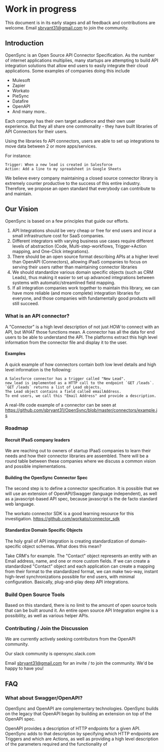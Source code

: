 # Work in progress
This document is in its early stages and all feedback and contributions are welcome. Email sbryant31@gmail.com to join the community.

## Introduction

OpenSync is an Open Source API Connector Specification. As the number of internet applications multiplies,
many startups are attempting to build API integration solutions that allow end users to easily integrate their cloud applications. Some examples of companies doing this include

* Mulesoft
* Zapier
* Workato
* PieSync
* Datafire
* OpenAPI
* And many more..

Each company has their own target audience and their own user experience. But they all share one commonality - they have built libraries of API Connectors for their users.

Using the libraries fo API connectors, users are able to set up integrations to move data between 2 or more apps/services.

For instance:

```
Trigger: When a new lead is created in Salesforce
Action: Add a line to my spreadsheet in Google Sheets
```

We believe every company maintaining a closed source connector library is extremely counter productive to the success of this entire industry. Therefore, we propose an open standard that everybody can contribute to and maintain.

## Our Vision
OpenSync is based on a few principles that guide our efforts.

1. API Integrations should be very cheap or free for end users and incur a small infrastructure cost for SaaS companies.
2. Different integrators with varying business use cases require different levels of abstraction (Code, Multi-step-workflows, Trigger->Action mapping, and One-Click integrations). 
3. There should be an open source format describing APIs at a higher level than OpenAPI (Connectors), allowing iPaaS companies to focus on serving their users rather than maintaining connector libraries
4. We should standardize various domain specific objects (such as CRM Leads), thus making it easier to set up advanced integrations between systems with automatic/streamlined field mapping.
5. If all integration companies work together to maintain this library, we can have more reliable (and more complete) integration libraries for everyone, and those companies with fundamentally good products will still succeed. 

### What is an API connector?

A "Connector" is a high level description of not just *HOW* to connect with an API, but *WHAT* those functions mean. A connector has all the data for end users to be able to understand the API. The platforms extract this high level information from the connector file and display it to the user.

#### Examples
A quick example of how connectors contain both low level details and high level information is the following:

```
A Salesforce connector has a trigger called "New Lead".
new_lead is implemented as a HTTP call to the endpoint `GET /leads`.
`GET /leads` returns a list of Lead objects.
The Lead object contains a field called emailAddress. 
To end users, we call this "Email Address" and provide a description.
```

A real-life code example of a connector can be seen at 
https://github.com/sbryant31/OpenSync/blob/master/connectors/example.js

### Roadmap

#### Recruit IPaaS company leaders
We are reaching out to owners of startup IPaaS companies to learn their needs and how their connector libraries are assembled. There will be a round table between these companies where we discuss a common vision and possible implementations. 

#### Building the OpenSync Connector Spec
The second step is to define a connector specification. It is possible that we will use an extension of OpenAPI/Swagger (language independent), as well as a javascript-based API spec, because javascript is the de facto standard web language.

The workato connector SDK is a good learning resource for this investigation.
https://github.com/workato/connector_sdk


#### Standardize Domain Specific Objects
The holy grail of API integration is creating standardization of domain-specific object schemas. What does this mean?

Take CRM's for example. The "Contact" object represents an entity with an Email address, name, and one or more custom fields. If we can create a standardized "Contact" object and each application can create a mapping from their format to the standardized format, we can make two-way, instant high-level synchronizations possible for end users, with minimal configuration. Basically, plug-and-play deep API integrations.

### Build Open Source Tools
Based on this standard, there is no limit to the amount of open source tools that can be built around it. An entire open source API Integration engine is a possibility, as well as various helper APIs.

### Contributing / Join the Discussion
We are currently actively seeking contributors from the OpenAPI community.

Our slack community is opensync.slack.com

Email sbryant31@gmail.com for an invite / to join the community. We'd be happy to have you!

## FAQ

### What about Swagger/OpenAPI?

OpenSync and OpenAPI are complementary technologies. OpenSync builds on the legacy that OpenAPI began by building an extension on top of the OpenAPI spec.

OpenAPI provides a description of HTTP endpoints for a given API. OpenSync adds to that description by specifying which HTTP endpoints are Triggers and which are Actions, as well as providing
a high level description of the parameters required and the functionality of
